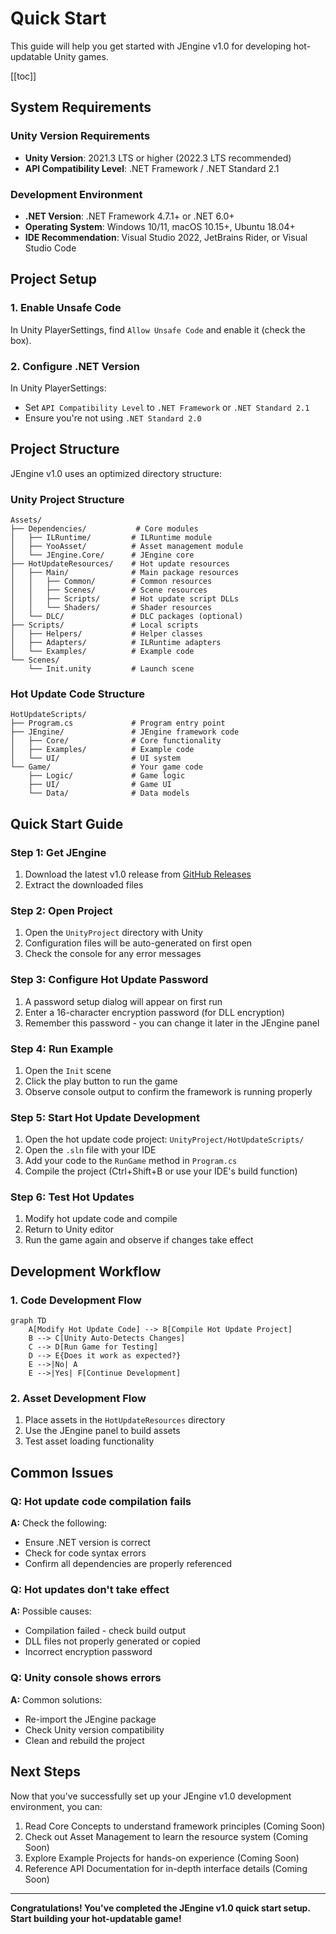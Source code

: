 # Quick Start

This guide will help you get started with JEngine v1.0 for developing hot-updatable Unity games.

[[toc]]

## System Requirements

### Unity Version Requirements
- **Unity Version**: 2021.3 LTS or higher (2022.3 LTS recommended)
- **API Compatibility Level**: .NET Framework / .NET Standard 2.1

### Development Environment
- **.NET Version**: .NET Framework 4.7.1+ or .NET 6.0+
- **Operating System**: Windows 10/11, macOS 10.15+, Ubuntu 18.04+
- **IDE Recommendation**: Visual Studio 2022, JetBrains Rider, or Visual Studio Code

## Project Setup

### 1. Enable Unsafe Code
In Unity PlayerSettings, find `Allow Unsafe Code` and enable it (check the box).

### 2. Configure .NET Version
In Unity PlayerSettings:
- Set `API Compatibility Level` to `.NET Framework` or `.NET Standard 2.1`
- Ensure you're not using `.NET Standard 2.0`

## Project Structure

JEngine v1.0 uses an optimized directory structure:

### Unity Project Structure
```
Assets/
├── Dependencies/           # Core modules
│   ├── ILRuntime/         # ILRuntime module
│   ├── YooAsset/          # Asset management module
│   └── JEngine.Core/      # JEngine core
├── HotUpdateResources/    # Hot update resources
│   ├── Main/              # Main package resources
│   │   ├── Common/        # Common resources
│   │   ├── Scenes/        # Scene resources
│   │   ├── Scripts/       # Hot update script DLLs
│   │   └── Shaders/       # Shader resources
│   └── DLC/               # DLC packages (optional)
├── Scripts/               # Local scripts
│   ├── Helpers/           # Helper classes
│   ├── Adapters/          # ILRuntime adapters
│   └── Examples/          # Example code
└── Scenes/
    └── Init.unity         # Launch scene
```

### Hot Update Code Structure
```
HotUpdateScripts/
├── Program.cs             # Program entry point
├── JEngine/               # JEngine framework code
│   ├── Core/              # Core functionality
│   ├── Examples/          # Example code
│   └── UI/                # UI system
└── Game/                  # Your game code
    ├── Logic/             # Game logic
    ├── UI/                # Game UI
    └── Data/              # Data models
```

## Quick Start Guide

### Step 1: Get JEngine
1. Download the latest v1.0 release from [GitHub Releases](https://github.com/JasonXuDeveloper/JEngine/releases)
2. Extract the downloaded files

### Step 2: Open Project
1. Open the `UnityProject` directory with Unity
2. Configuration files will be auto-generated on first open
3. Check the console for any error messages

### Step 3: Configure Hot Update Password
1. A password setup dialog will appear on first run
2. Enter a 16-character encryption password (for DLL encryption)
3. Remember this password - you can change it later in the JEngine panel

### Step 4: Run Example
1. Open the `Init` scene
2. Click the play button to run the game
3. Observe console output to confirm the framework is running properly

### Step 5: Start Hot Update Development
1. Open the hot update code project: `UnityProject/HotUpdateScripts/`
2. Open the `.sln` file with your IDE
3. Add your code to the `RunGame` method in `Program.cs`
4. Compile the project (Ctrl+Shift+B or use your IDE's build function)

### Step 6: Test Hot Updates
1. Modify hot update code and compile
2. Return to Unity editor
3. Run the game again and observe if changes take effect

## Development Workflow

### 1. Code Development Flow
```mermaid
graph TD
    A[Modify Hot Update Code] --> B[Compile Hot Update Project]
    B --> C[Unity Auto-Detects Changes]
    C --> D[Run Game for Testing]
    D --> E{Does it work as expected?}
    E -->|No| A
    E -->|Yes| F[Continue Development]
```

### 2. Asset Development Flow
1. Place assets in the `HotUpdateResources` directory
2. Use the JEngine panel to build assets
3. Test asset loading functionality

## Common Issues

### Q: Hot update code compilation fails
**A:** Check the following:
- Ensure .NET version is correct
- Check for code syntax errors
- Confirm all dependencies are properly referenced

### Q: Hot updates don't take effect
**A:** Possible causes:
- Compilation failed - check build output
- DLL files not properly generated or copied
- Incorrect encryption password

### Q: Unity console shows errors
**A:** Common solutions:
- Re-import the JEngine package
- Check Unity version compatibility
- Clean and rebuild the project

## Next Steps

Now that you've successfully set up your JEngine v1.0 development environment, you can:

1. Read Core Concepts to understand framework principles (Coming Soon)
2. Check out Asset Management to learn the resource system (Coming Soon)
3. Explore Example Projects for hands-on experience (Coming Soon)
4. Reference API Documentation for in-depth interface details (Coming Soon)

---

**Congratulations! You've completed the JEngine v1.0 quick start setup. Start building your hot-updatable game!**